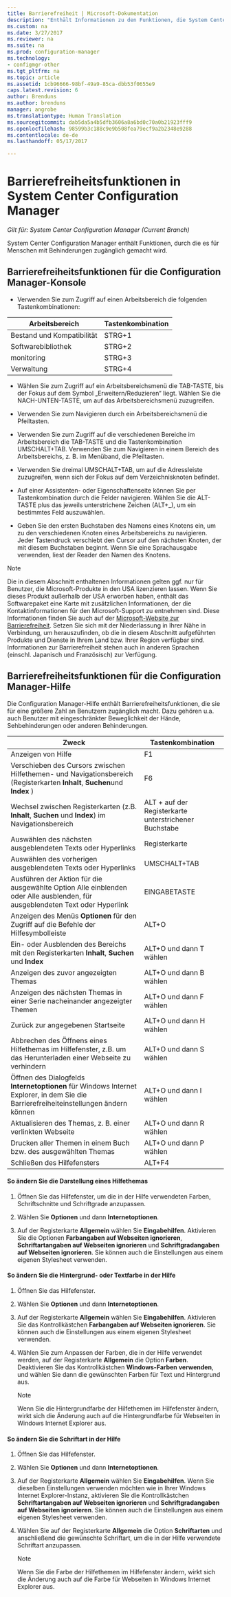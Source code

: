 ```yaml
---
title: Barrierefreiheit | Microsoft-Dokumentation
description: "Enthält Informationen zu den Funktionen, die System Center Configuration Manager für Menschen mit Behinderung zugänglich machen."
ms.custom: na
ms.date: 3/27/2017
ms.reviewer: na
ms.suite: na
ms.prod: configuration-manager
ms.technology:
- configmgr-other
ms.tgt_pltfrm: na
ms.topic: article
ms.assetid: 1cb96666-98bf-49a9-85ca-dbb53f0655e9
caps.latest.revision: 6
author: Brenduns
ms.author: brenduns
manager: angrobe
ms.translationtype: Human Translation
ms.sourcegitcommit: dab5da5a4b5dfb3606a8a6bd0c70a0b21923fff9
ms.openlocfilehash: 98599b3c188c9e9b508fea79ecf9a2b2348e9288
ms.contentlocale: de-de
ms.lasthandoff: 05/17/2017

---
```

# <a name="accessibility-features-in-system-center-configuration-manager"></a>Barrierefreiheitsfunktionen in System Center Configuration Manager

*Gilt für: System Center Configuration Manager (Current Branch)*


System Center Configuration Manager enthält Funktionen, durch die es für Menschen mit Behinderungen zugänglich gemacht wird.


## <a name="bkmk_aconsole"></a> Barrierefreiheitsfunktionen für die Configuration Manager-Konsole  
-   Verwenden Sie zum Zugriff auf einen Arbeitsbereich die folgenden Tastenkombinationen:  

|Arbeitsbereich|Tastenkombination|  
|------|--------|  
|Bestand und Kompatibilität|STRG+1|  
|Softwarebibliothek|STRG+2|  
|monitoring|STRG+3|  
|Verwaltung|STRG+4|  

-   Wählen Sie zum Zugriff auf ein Arbeitsbereichsmenü die TAB-TASTE, bis der Fokus auf dem Symbol „Erweitern/Reduzieren“ liegt. Wählen Sie die NACH-UNTEN-TASTE, um auf das Arbeitsbereichsmenü zuzugreifen.  

-   Verwenden Sie zum Navigieren durch ein Arbeitsbereichsmenü die Pfeiltasten.  

-   Verwenden Sie zum Zugriff auf die verschiedenen Bereiche im Arbeitsbereich die TAB-TASTE und die Tastenkombination UMSCHALT+TAB. Verwenden Sie zum Navigieren in einem Bereich des Arbeitsbereichs, z. B. im Menüband, die Pfeiltasten.  

-   Verwenden Sie dreimal UMSCHALT+TAB, um auf die Adressleiste zuzugreifen, wenn sich der Fokus auf dem Verzeichnisknoten befindet.  

-   Auf einer Assistenten- oder Eigenschaftenseite können Sie per Tastenkombination durch die Felder navigieren. Wählen Sie die ALT-TASTE plus das jeweils unterstrichene Zeichen (ALT+_), um ein bestimmtes Feld auszuwählen.     

-  Geben Sie den ersten Buchstaben des Namens eines Knotens ein, um zu den verschiedenen Knoten eines Arbeitsbereichs zu navigieren. Jeder Tastendruck verschiebt den Cursor auf den nächsten Knoten, der mit diesem Buchstaben beginnt. Wenn Sie eine Sprachausgabe verwenden, liest der Reader den Namen des Knotens.

> [!NOTE]  
>  Die in diesem Abschnitt enthaltenen Informationen gelten ggf. nur für Benutzer, die Microsoft-Produkte in den USA lizenzieren lassen. Wenn Sie dieses Produkt außerhalb der USA erworben haben, enthält das Softwarepaket eine Karte mit zusätzlichen Informationen, der die Kontaktinformationen für den Microsoft-Support zu entnehmen sind. Diese Informationen finden Sie auch auf der [Microsoft-Website zur Barrierefreiheit](http://go.microsoft.com/fwlink/?LinkId=8431). Setzen Sie sich mit der Niederlassung in Ihrer Nähe in Verbindung, um herauszufinden, ob die in diesem Abschnitt aufgeführten Produkte und Dienste in Ihrem Land bzw. Ihrer Region verfügbar sind. Informationen zur Barrierefreiheit stehen auch in anderen Sprachen (einschl. Japanisch und Französisch) zur Verfügung.  

##  <a name="bkmk_ahelp"></a> Barrierefreiheitsfunktionen für die Configuration Manager-Hilfe  
 Die Configuration Manager-Hilfe enthält Barrierefreiheitsfunktionen, die sie für eine größere Zahl an Benutzern zugänglich macht. Dazu gehören u.a. auch Benutzer mit eingeschränkter Beweglichkeit der Hände, Sehbehinderungen oder anderen Behinderungen.  

|Zweck|Tastenkombination|  
|----------------|--------------------------------|  
|Anzeigen von Hilfe|F1|  
|Verschieben des Cursors zwischen Hilfethemen- und Navigationsbereich (Registerkarten **Inhalt**, **Suchen**und **Index** )|F6|  
|Wechsel zwischen Registerkarten (z.B. **Inhalt**, **Suchen** und **Index**) im Navigationsbereich|ALT + auf der Registerkarte unterstrichener Buchstabe|  
|Auswählen des nächsten ausgeblendeten Texts oder Hyperlinks|Registerkarte|  
|Auswählen des vorherigen ausgeblendeten Texts oder Hyperlinks|UMSCHALT+TAB|  
|Ausführen der Aktion für die ausgewählte Option Alle einblenden oder Alle ausblenden, für ausgeblendeten Text oder Hyperlink|EINGABETASTE|  
|Anzeigen des Menüs **Optionen** für den Zugriff auf die Befehle der Hilfesymbolleiste|ALT+O|  
|Ein- oder Ausblenden des Bereichs mit den Registerkarten **Inhalt**, **Suchen** und **Index**|ALT+O und dann T wählen|  
|Anzeigen des zuvor angezeigten Themas|ALT+O und dann B wählen|  
|Anzeigen des nächsten Themas in einer Serie nacheinander angezeigter Themen|ALT+O und dann F wählen|  
|Zurück zur angegebenen Startseite|ALT+O und dann H wählen|  
|Abbrechen des Öffnens eines Hilfethemas im Hilfefenster, z.B. um das Herunterladen einer Webseite zu verhindern|ALT+O und dann S wählen|  
|Öffnen des Dialogfelds **Internetoptionen** für Windows Internet Explorer, in dem Sie die Barrierefreiheiteinstellungen ändern können|ALT+O und dann I wählen|  
|Aktualisieren des Themas, z. B. einer verlinkten Webseite|ALT+O und dann R wählen|  
|Drucken aller Themen in einem Buch bzw. des ausgewählten Themas|ALT+O und dann P wählen|  
|Schließen des Hilfefensters|ALT+F4|  

#### <a name="to-change-the-appearance-of-a-help-topic"></a>So ändern Sie die Darstellung eines Hilfethemas  

1.  Öffnen Sie das Hilfefenster, um die in der Hilfe verwendeten Farben, Schriftschnitte und Schriftgrade anzupassen.  

2.  Wählen Sie **Optionen** und dann **Internetoptionen**.  

3.  Auf der Registerkarte **Allgemein** wählen Sie **Eingabehilfen**. Aktivieren Sie die Optionen **Farbangaben auf Webseiten ignorieren**, **Schriftartangaben auf Webseiten ignorieren** und **Schriftgradangaben auf Webseiten ignorieren**. Sie können auch die Einstellungen aus einem eigenen Stylesheet verwenden.  

#### <a name="to-change-the-color-of-the-background-or-text-in-help"></a>So ändern Sie die Hintergrund- oder Textfarbe in der Hilfe  

1.  Öffnen Sie das Hilfefenster.  

2.  Wählen Sie **Optionen** und dann **Internetoptionen**.  

3.  Auf der Registerkarte **Allgemein** wählen Sie **Eingabehilfen**. Aktivieren Sie das Kontrollkästchen **Farbangaben auf Webseiten ignorieren**. Sie können auch die Einstellungen aus einem eigenen Stylesheet verwenden.  

4.  Wählen Sie zum Anpassen der Farben, die in der Hilfe verwendet werden, auf der Registerkarte **Allgemein** die Option **Farben**. Deaktivieren Sie das Kontrollkästchen **Windows-Farben verwenden**, und wählen Sie dann die gewünschten Farben für Text und Hintergrund aus.  

    > [!NOTE]  
    >  Wenn Sie die Hintergrundfarbe der Hilfethemen im Hilfefenster ändern, wirkt sich die Änderung auch auf die Hintergrundfarbe für Webseiten in Windows Internet Explorer aus.  

#### <a name="to-change-the-font-in-help"></a>So ändern Sie die Schriftart in der Hilfe  

1.  Öffnen Sie das Hilfefenster.  

2.  Wählen Sie **Optionen** und dann **Internetoptionen**.  

3.  Auf der Registerkarte **Allgemein** wählen Sie **Eingabehilfen**. Wenn Sie dieselben Einstellungen verwenden möchten wie in Ihrer Windows Internet Explorer-Instanz, aktivieren Sie die Kontrollkästchen **Schriftartangaben auf Webseiten ignorieren** und **Schriftgradangaben auf Webseiten ignorieren**. Sie können auch die Einstellungen aus einem eigenen Stylesheet verwenden.  

4.  Wählen Sie auf der Registerkarte **Allgemein** die Option **Schriftarten** und anschließend die gewünschte Schriftart, um die in der Hilfe verwendete Schriftart anzupassen.  

    > [!NOTE]  
    >  Wenn Sie die Farbe der Hilfethemen im Hilfefenster ändern, wirkt sich die Änderung auch auf die Farbe für Webseiten in Windows Internet Explorer aus.  

